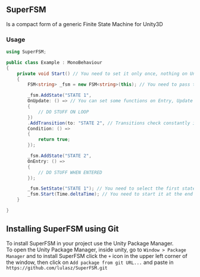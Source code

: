 ## SuperFSM
Is a compact form of a generic Finite State Machine for Unity3D

### Usage
```C#
using SuperFSM;

public class Example : MonoBehaviour
{
    private void Start() // You need to set it only once, nothing on Unity's Update etc
    {
        FSM<string> _fsm = new FSM<string>(this); // You need to pass this MonoBehaviour

        _fsm.AddState("STATE 1",
        OnUpdate: () => // You can set some functions on Entry, Update and Exit of a state
        {
            // DO STUFF ON LOOP
        })
        .AddTransition(to: "STATE 2", // Transitions check constantly if they can transition to another state
        Condition: () =>
        {
            return true;
        });

        _fsm.AddState("STATE 2",
        OnEntry: () =>
        {
            // DO STUFF WHEN ENTERED
        });

        _fsm.SetState("STATE 1"); // You need to select the first state
        _fsm.Start(Time.deltaTime); // You need to start it at the end with time delay execution, basically put Time.deltaTime or Time.unscaledDeltaTime
    }

}

```

## Installing SuperFSM using Git
To install SuperFSM in your project use the Unity Package Manager.  
To open the Unity Package Manager, inside unity, go to `Window > Package Manager` and to install SuperFSM click the `+` icon in the upper left corner of the window, then click on `Add package from git URL...` and paste in `https://github.com/lulasz/SuperFSM.git`
